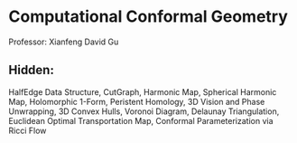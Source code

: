 # Computational Conformal Geometry
Professor: Xianfeng David Gu

## Hidden: 
HalfEdge Data Structure, CutGraph, Harmonic Map, Spherical Harmonic Map, Holomorphic 1-Form, Peristent Homology, 3D Vision and Phase Unwrapping, 3D Convex Hulls, Voronoi Diagram, Delaunay Triangulation, Euclidean Optimal Transportation Map, Conformal Parameterization via Ricci Flow
